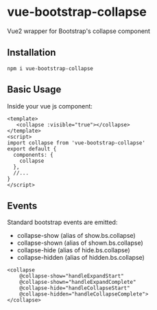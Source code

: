 # vue-bootstrap-collapse

Vue2 wrapper for Bootstrap's collapse component

## Installation
```
npm i vue-bootstrap-collapse
```

## Basic Usage
Inside your vue js component:
```
<template>
   <collapse :visible="true"></collapse>
</template>
<script>
import collapse from 'vue-bootstrap-collapse'
export default {
  components: {
    collapse
  },
  //...
}
</script>
```
## Events
Standard bootstrap events are emitted:

* collapse-show (alias of show.bs.collapse)
* collapse-shown (alias of shown.bs.collapse)
* collapse-hide (alias of hide.bs.collapse)
* collapse-hidden (alias of hidden.bs.collapse)

```
<collapse
	@collapse-show="handleExpandStart"
	@collapse-shown="handleExpandComplete"
	@collapse-hide="handleCollapseStart"
	@collapse-hidden="handleCollapseComplete">
</collapse>
```
